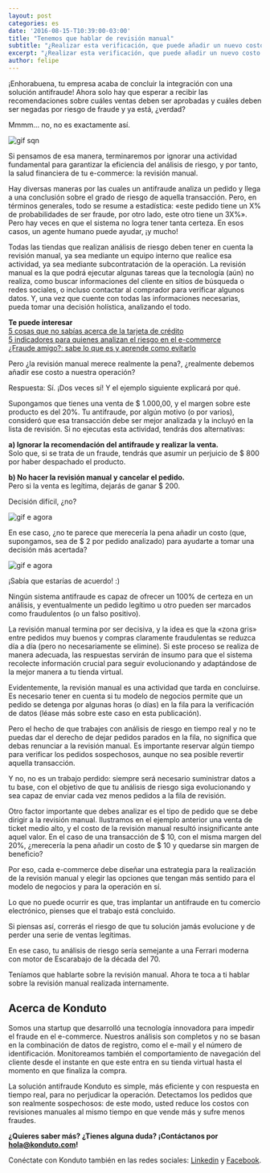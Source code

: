 ```yaml
---
layout: post
categories: es
date: '2016-08-15-T10:39:00-03:00'
title: "Tenemos que hablar de revisión manual"
subtitle: "¿Realizar esta verificación, que puede añadir un nuevo costo a tu operación, realmente merece la pena?"
excerpt: "¿Realizar esta verificación, que puede añadir un nuevo costo a tu operación, realmente merece la pena?"
author: felipe
---
```


¡Enhorabuena, tu empresa acaba de concluir la integración con una solución antifraude! Ahora solo hay que esperar a recibir las recomendaciones sobre cuáles ventas deben ser aprobadas y cuáles deben ser negadas por riesgo de fraude y ya está, ¿verdad?

Mmmm… no, no es exactamente así.

![gif sqn](/images/160204-sqn.gif)

Si pensamos de esa manera, terminaremos por ignorar una actividad fundamental para garantizar la eficiencia del análisis de riesgo, y por tanto, la salud financiera de tu e-commerce: la revisión manual.

Hay diversas maneras por las cuales un antifraude analiza un pedido y llega a una conclusión sobre el grado de riesgo de aquella transacción. Pero, en términos generales, todo se resume a estadística: «este pedido tiene un X% de probabilidades de ser fraude, por otro lado, este otro tiene un 3X%». Pero hay veces en que el sistema no logra tener tanta certeza. En esos casos, un agente humano puede ayudar, ¡y mucho!

Todas las tiendas que realizan análisis de riesgo deben tener en cuenta la revisión manual, ya sea mediante un equipo interno que realice esa actividad, ya sea mediante subcontratación de la operación. La revisión manual es la que podrá ejecutar algunas tareas que la tecnología (aún) no realiza, como buscar informaciones del cliente en sitios de búsqueda o redes sociales, o incluso contactar al comprador para verificar algunos datos. Y, una vez que cuente con todas las informaciones necesarias, pueda tomar una decisión holística, analizando el todo.

**Te puede interesar**  
[5 cosas que no sabías acerca de la tarjeta de crédito](https://blog.konduto.com/es/2016/04/cosas-que-no-sabias-acerca-de-tarjeta-de-credito/?utm_source=konduto&utm_medium=blog-es&utm_campaign=conteudo)  
[5 indicadores para quienes analizan el riesgo en el e-commerce](https://blog.konduto.com/es/2016/06/5-indicadores-del-analisis-de-riesgo-en-el-ecommerce/?utm_source=konduto&utm_medium=blog-es&utm_campaign=conteudo)  
[¿Fraude amigo?: sabe lo que es y aprende como evitarlo](https://blog.konduto.com/es/2016/05/que-es-un-fraude-amigo/?utm_source=konduto&utm_medium=blog-es&utm_campaign=conteudo)

Pero ¿la revisión manual merece realmente la pena?, ¿realmente debemos añadir ese costo a nuestra operación?

Respuesta: Sí. ¡Dos veces sí! Y el ejemplo siguiente explicará por qué.

Supongamos que tienes una venta de $ 1.000,00, y el margen sobre este producto es del 20%. Tu antifraude, por algún motivo (o por varios), consideró que esa transacción debe ser mejor analizada y la incluyó en la lista de revisión. Si no ejecutas esta actividad, tendrás dos alternativas:

**a) Ignorar la recomendación del antifraude y realizar la venta.**  
Solo que, si se trata de un fraude, tendrás que asumir un perjuicio de $ 800 por haber despachado el producto.

**b) No hacer la revisión manual y cancelar el pedido.**  
Pero si la venta es legítima, dejarás de ganar $ 200.

Decisión difícil, ¿no?

![gif e agora](/images/160204-tough-decision.gif)

En ese caso, ¿no te parece que merecería la pena añadir un costo (que, supongamos, sea de $ 2 por pedido analizado) para ayudarte a tomar una decisión más acertada?

![gif e agora](/images/160204-iagree.gif)

¡Sabía que estarías de acuerdo! :)

Ningún sistema antifraude es capaz de ofrecer un 100% de certeza en un análisis, y eventualmente un pedido legítimo u otro pueden ser marcados como fraudulentos (o un falso positivo).

La revisión manual termina por ser decisiva, y la idea es que la «zona gris» entre pedidos muy buenos y compras claramente fraudulentas se reduzca día a día (pero no necesariamente se elimine). Si este proceso se realiza de manera adecuada, las respuestas servirán de insumo para que el sistema recolecte información crucial para seguir evolucionando y adaptándose de la mejor manera a tu tienda virtual.

Evidentemente, la revisión manual es una actividad que tarda en concluirse. Es necesario tener en cuenta si tu modelo de negocios permite que un pedido se detenga por algunas horas (o días) en la fila para la verificación de datos (léase más sobre este caso en esta publicación).

Pero el hecho de que trabajes con análisis de riesgo en tiempo real y no te puedas dar el derecho de dejar pedidos parados en la fila, no significa que debas renunciar a la revisión manual. Es importante reservar algún tiempo para verificar los pedidos sospechosos, aunque no sea posible revertir aquella transacción.

Y no, no es un trabajo perdido: siempre será necesario suministrar datos a tu base, con el objetivo de que tu análisis de riesgo siga evolucionando y sea capaz de enviar cada vez menos pedidos a la fila de revisión.

Otro factor importante que debes analizar es el tipo de pedido que se debe dirigir a la revisión manual. Ilustramos en el ejemplo anterior una venta de ticket medio alto, y el costo de la revisión manual resultó insignificante ante aquel valor. En el caso de una transacción de $ 10, con el misma margen del 20%, ¿merecería la pena añadir un costo de $ 10 y quedarse sin margen de beneficio?

Por eso, cada e-commerce debe diseñar una estrategia para la realización de la revisión manual y elegir las opciones que tengan más sentido para el modelo de negocios y para la operación en sí.

Lo que no puede ocurrir es que, tras implantar un antifraude en tu comercio electrónico, pienses que el trabajo está concluido.

Si piensas así, correrás el riesgo de que tu solución jamás evolucione y de perder una serie de ventas legítimas.

En ese caso, tu análisis de riesgo sería semejante a una Ferrari moderna con motor de Escarabajo de la década del 70.

Teníamos que hablarte sobre la revisión manual. Ahora te toca a ti hablar sobre la revisión manual realizada internamente.

## Acerca de Konduto

Somos una startup que desarrolló una tecnología innovadora para impedir el fraude en el e-commerce. Nuestros análisis son completos y no se basan en la combinación de datos de registro, como el e-mail y el número de identificación. Monitoreamos también el comportamiento de navegación del cliente desde el instante en que este entra en su tienda virtual hasta el momento en que finaliza la compra.

La solución antifraude Konduto es simple, más eficiente y con respuesta en tiempo real, para no perjudicar la operación. Detectamos los pedidos que son realmente sospechosos: de este modo, usted reduce los costos con revisiones manuales al mismo tiempo en que vende más y sufre menos fraudes.

**¿Quieres saber más? ¿Tienes alguna duda? ¡Contáctanos por [hola@konduto.com](hola@konduto.com)!**

Conéctate con Konduto también en las redes sociales: [Linkedin](https://www.linkedin.com/company/konduto?trk=company_logo) y [Facebook](https://www.facebook.com/konduto?fref=ts).
